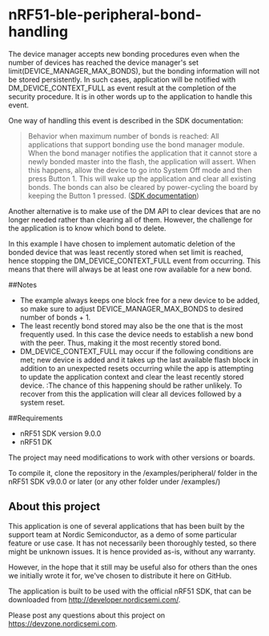 # nRF51-ble-peripheral-bond-handling

The device manager accepts new bonding procedures even when the number of devices has reached the device manager's set limit(DEVICE_MANAGER_MAX_BONDS),
but the bonding information will not be stored persistently. In such cases, application will be notified with DM_DEVICE_CONTEXT_FULL 
as event result at the completion of the security procedure. It is in other words up to the application to handle this event. 

One way of handling this event is described in the SDK documentation: 

>Behavior when maximum number of bonds is reached: All applications that support bonding use the bond manager module. 
>When the bond manager notifies the application that it cannot store a newly bonded master into the flash, the application will assert. 
>When this happens, allow the device to go into System Off mode and then press Button 1. This will wake up the application and clear all existing bonds. 
>The bonds can also be cleared by power-cycling the board by keeping the Button 1 pressed. ([SDK documentation])

Another alternative is to make use of the DM API to clear devices that are no longer needed rather than clearing all of them. However, the 
challenge for the application is to know which bond to delete. 

In this example I have chosen to implement automatic deletion of the bonded device that was least recently stored when set limit is reached, hence stopping the 
DM_DEVICE_CONTEXT_FULL event from occurring. This means that there will always be at least one row available for a new bond.

##Notes

 - The example always keeps one block free for a new device to be added, so make sure to adjust DEVICE_MANAGER_MAX_BONDS to desired number of bonds + 1.
 - The least recently bond stored may also be the one that is the most frequently used. In this case the device needs to establish a new bond with the peer.
   Thus, making it the most recently stored bond.
 - DM_DEVICE_CONTEXT_FULL may occur if the following conditions are met; new device is added and it takes up the last available flash block in addition to an unexpected resets occurring
   while the app is attempting to update the application context and clear the least recently stored device. :The chance of this happening should be rather unlikely. To recover from 
   this the application will clear all devices followed by a system reset.
  
##Requirements

 - nRF51 SDK version 9.0.0
 - nRF51 DK

The project may need modifications to work with other versions or boards.

To compile it, clone the repository in the /examples/peripheral/ folder in the nRF51 SDK v9.0.0 or later (or any other folder under /examples/)

## About this project

This application is one of several applications that has been built by the support team at Nordic Semiconductor, as a demo of some particular feature or use case. 
It has not necessarily been thoroughly tested, so there might be unknown issues. It is hence provided as-is, without any warranty.

However, in the hope that it still may be useful also for others than the ones we initially wrote it for, we've chosen to distribute it here on GitHub.

The application is built to be used with the official nRF51 SDK, that can be downloaded from http://developer.nordicsemi.com/.

Please post any questions about this project on https://devzone.nordicsemi.com.


[SDK documentation]:http://developer.nordicsemi.com/nRF51_SDK/nRF51_SDK_v8.x.x/doc/8.1.0/s110/html/a00064.html
